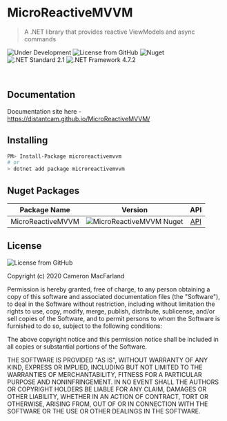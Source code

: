 # MicroReactiveMVVM

> A .NET library that provides reactive ViewModels and async commands

![Under Development](https://img.shields.io/badge/under-development-orange.svg?style=flat-square) ![License from GitHub](https://img.shields.io/github/license/distantcam/microreactivemvvm?style=flat-square) ![Nuget](https://img.shields.io/nuget/v/microreactivemvvm?style=flat-square)  
![.NET Standard 2.1](https://img.shields.io/badge/.NET-Standard%202.1-blue.svg?style=flat-square) ![.NET Framework 4.7.2](https://img.shields.io/badge/.NET-Framework%204.7.2-blue.svg?style=flat-square)

<br>

## Documentation

Documentation site here - https://distantcam.github.io/MicroReactiveMVVM/

## Installing

```sh
PM> Install-Package microreactivemvvm
# or
> dotnet add package microreactivemvvm
```

## Nuget Packages

| Package Name | Version | API |
| ------------ | :-----: | :-: |
| MicroReactiveMVVM | ![MicroReactiveMVVM Nuget](https://img.shields.io/nuget/v/MicroReactiveMVVM?style=flat-square) | [API](api/MicroReactiveMVVM)

## License

![License from GitHub](https://img.shields.io/github/license/distantcam/microreactivemvvm?style=flat-square)

Copyright (c) 2020 Cameron MacFarland

Permission is hereby granted, free of charge, to any person obtaining a copy
of this software and associated documentation files (the "Software"), to deal
in the Software without restriction, including without limitation the rights
to use, copy, modify, merge, publish, distribute, sublicense, and/or sell
copies of the Software, and to permit persons to whom the Software is
furnished to do so, subject to the following conditions:

The above copyright notice and this permission notice shall be included in all
copies or substantial portions of the Software.

THE SOFTWARE IS PROVIDED "AS IS", WITHOUT WARRANTY OF ANY KIND, EXPRESS OR
IMPLIED, INCLUDING BUT NOT LIMITED TO THE WARRANTIES OF MERCHANTABILITY,
FITNESS FOR A PARTICULAR PURPOSE AND NONINFRINGEMENT. IN NO EVENT SHALL THE
AUTHORS OR COPYRIGHT HOLDERS BE LIABLE FOR ANY CLAIM, DAMAGES OR OTHER
LIABILITY, WHETHER IN AN ACTION OF CONTRACT, TORT OR OTHERWISE, ARISING FROM,
OUT OF OR IN CONNECTION WITH THE SOFTWARE OR THE USE OR OTHER DEALINGS IN THE
SOFTWARE.
